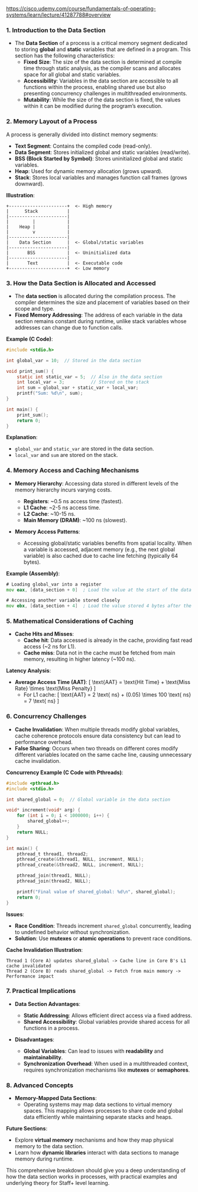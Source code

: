 https://cisco.udemy.com/course/fundamentals-of-operating-systems/learn/lecture/41287788#overview

### 1. **Introduction to the Data Section**
- The **Data Section** of a process is a critical memory segment dedicated to storing **global** and **static** variables that are defined in a program. This section has the following characteristics:
  - **Fixed Size**: The size of the data section is determined at compile time through static analysis, as the compiler scans and allocates space for all global and static variables.
  - **Accessibility**: Variables in the data section are accessible to all functions within the process, enabling shared use but also presenting concurrency challenges in multithreaded environments.
  - **Mutability**: While the size of the data section is fixed, the values within it can be modified during the program’s execution.

### 2. **Memory Layout of a Process**
A process is generally divided into distinct memory segments:
- **Text Segment**: Contains the compiled code (read-only).
- **Data Segment**: Stores initialized global and static variables (read/write).
- **BSS (Block Started by Symbol)**: Stores uninitialized global and static variables.
- **Heap**: Used for dynamic memory allocation (grows upward).
- **Stack**: Stores local variables and manages function call frames (grows downward).

**Illustration**:
```
+----------------------+  <- High memory
|      Stack           |
|----------------------|
|         |            |
|    Heap |            |
|         v            |
|----------------------|
|    Data Section      |  <- Global/static variables
|----------------------|
|       BSS            |  <- Uninitialized data
|----------------------|
|       Text           |  <- Executable code
+----------------------+  <- Low memory
```

### 3. **How the Data Section is Allocated and Accessed**
- The **data section** is allocated during the compilation process. The compiler determines the size and placement of variables based on their scope and type.
- **Fixed Memory Addressing**: The address of each variable in the data section remains constant during runtime, unlike stack variables whose addresses can change due to function calls.

**Example (C Code)**:
```c
#include <stdio.h>

int global_var = 10;  // Stored in the data section

void print_sum() {
    static int static_var = 5;  // Also in the data section
    int local_var = 3;          // Stored on the stack
    int sum = global_var + static_var + local_var;
    printf("Sum: %d\n", sum);
}

int main() {
    print_sum();
    return 0;
}
```
**Explanation**:
- `global_var` and `static_var` are stored in the data section.
- `local_var` and `sum` are stored on the stack.

### 4. **Memory Access and Caching Mechanisms**
- **Memory Hierarchy**: Accessing data stored in different levels of the memory hierarchy incurs varying costs.
  - **Registers**: ~0.5 ns access time (fastest).
  - **L1 Cache**: ~2-5 ns access time.
  - **L2 Cache**: ~10-15 ns.
  - **Main Memory (DRAM)**: ~100 ns (slowest).

- **Memory Access Patterns**:
  - Accessing global/static variables benefits from spatial locality. When a variable is accessed, adjacent memory (e.g., the next global variable) is also cached due to cache line fetching (typically 64 bytes).
  
**Example (Assembly)**:
```asm
# Loading global_var into a register
mov eax, [data_section + 0]  ; Load the value at the start of the data section into the EAX register

# Accessing another variable stored closely
mov ebx, [data_section + 4]  ; Load the value stored 4 bytes after the start
```

### 5. **Mathematical Considerations of Caching**
- **Cache Hits and Misses**:
  - **Cache hit**: Data accessed is already in the cache, providing fast read access (~2 ns for L1).
  - **Cache miss**: Data not in the cache must be fetched from main memory, resulting in higher latency (~100 ns).

**Latency Analysis**:
- **Average Access Time (AAT)**:
\[
\text{AAT} = \text{Hit Time} + \text{Miss Rate} \times \text{Miss Penalty}
\]
  - For L1 cache:
\[
\text{AAT} = 2 \text{ ns} + (0.05) \times 100 \text{ ns} = 7 \text{ ns}
\]

### 6. **Concurrency Challenges**
- **Cache Invalidation**: When multiple threads modify global variables, cache coherence protocols ensure data consistency but can lead to performance overhead.
- **False Sharing**: Occurs when two threads on different cores modify different variables located on the same cache line, causing unnecessary cache invalidation.

**Concurrency Example (C Code with Pthreads)**:
```c
#include <pthread.h>
#include <stdio.h>

int shared_global = 0;  // Global variable in the data section

void* increment(void* arg) {
    for (int i = 0; i < 1000000; i++) {
        shared_global++;
    }
    return NULL;
}

int main() {
    pthread_t thread1, thread2;
    pthread_create(&thread1, NULL, increment, NULL);
    pthread_create(&thread2, NULL, increment, NULL);

    pthread_join(thread1, NULL);
    pthread_join(thread2, NULL);

    printf("Final value of shared_global: %d\n", shared_global);
    return 0;
}
```
**Issues**:
- **Race Condition**: Threads increment `shared_global` concurrently, leading to undefined behavior without synchronization.
- **Solution**: Use **mutexes** or **atomic operations** to prevent race conditions.

**Cache Invalidation Illustration**:
```
Thread 1 (Core A) updates shared_global -> Cache line in Core B's L1 cache invalidated
Thread 2 (Core B) reads shared_global -> Fetch from main memory -> Performance impact
```

### 7. **Practical Implications**
- **Data Section Advantages**:
  - **Static Addressing**: Allows efficient direct access via a fixed address.
  - **Shared Accessibility**: Global variables provide shared access for all functions in a process.

- **Disadvantages**:
  - **Global Variables**: Can lead to issues with **readability** and **maintainability**.
  - **Synchronization Overhead**: When used in a multithreaded context, requires synchronization mechanisms like **mutexes** or **semaphores**.

### 8. **Advanced Concepts**
- **Memory-Mapped Data Sections**:
  - Operating systems may map data sections to virtual memory spaces. This mapping allows processes to share code and global data efficiently while maintaining separate stacks and heaps.
  
**Future Sections**:
- Explore **virtual memory** mechanisms and how they map physical memory to the data section.
- Learn how **dynamic libraries** interact with data sections to manage memory during runtime.

This comprehensive breakdown should give you a deep understanding of how the data section works in processes, with practical examples and underlying theory for Staff+ level learning.